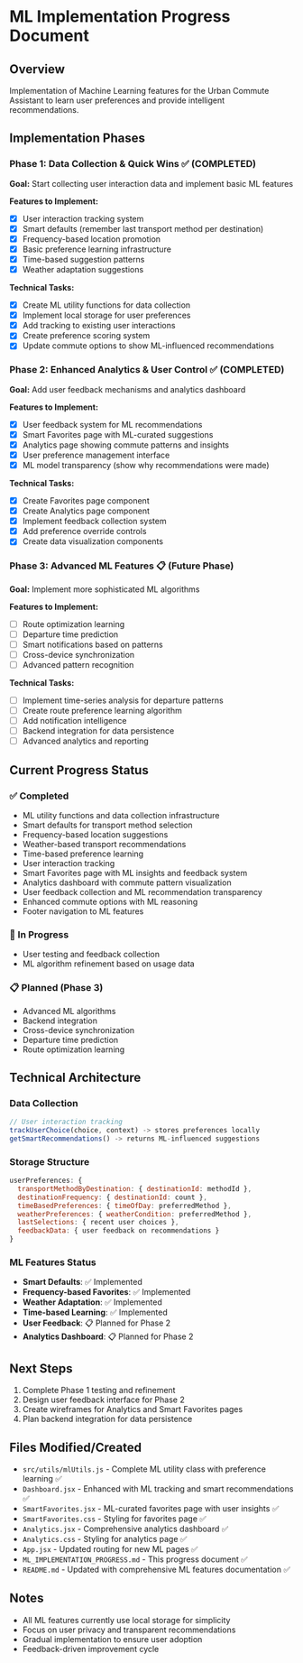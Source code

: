 # ML Implementation Progress Document

## Overview
Implementation of Machine Learning features for the Urban Commute Assistant to learn user preferences and provide intelligent recommendations.

## Implementation Phases

### Phase 1: Data Collection & Quick Wins ✅ (COMPLETED)
**Goal:** Start collecting user interaction data and implement basic ML features

**Features to Implement:**
- [x] User interaction tracking system
- [x] Smart defaults (remember last transport method per destination)
- [x] Frequency-based location promotion
- [x] Basic preference learning infrastructure
- [x] Time-based suggestion patterns
- [x] Weather adaptation suggestions

**Technical Tasks:**
- [x] Create ML utility functions for data collection
- [x] Implement local storage for user preferences
- [x] Add tracking to existing user interactions
- [x] Create preference scoring system
- [x] Update commute options to show ML-influenced recommendations

### Phase 2: Enhanced Analytics & User Control ✅ (COMPLETED)
**Goal:** Add user feedback mechanisms and analytics dashboard

**Features to Implement:**
- [x] User feedback system for ML recommendations
- [x] Smart Favorites page with ML-curated suggestions
- [x] Analytics page showing commute patterns and insights
- [x] User preference management interface
- [x] ML model transparency (show why recommendations were made)

**Technical Tasks:**
- [x] Create Favorites page component
- [x] Create Analytics page component
- [x] Implement feedback collection system
- [x] Add preference override controls
- [x] Create data visualization components

### Phase 3: Advanced ML Features 📋 (Future Phase)
**Goal:** Implement more sophisticated ML algorithms

**Features to Implement:**
- [ ] Route optimization learning
- [ ] Departure time prediction
- [ ] Smart notifications based on patterns
- [ ] Cross-device synchronization
- [ ] Advanced pattern recognition

**Technical Tasks:**
- [ ] Implement time-series analysis for departure patterns
- [ ] Create route preference learning algorithm
- [ ] Add notification intelligence
- [ ] Backend integration for data persistence
- [ ] Advanced analytics and reporting

## Current Progress Status

### ✅ Completed
- ML utility functions and data collection infrastructure
- Smart defaults for transport method selection
- Frequency-based location suggestions
- Weather-based transport recommendations
- Time-based preference learning
- User interaction tracking
- Smart Favorites page with ML insights and feedback system
- Analytics dashboard with commute pattern visualization
- User feedback collection and ML recommendation transparency
- Enhanced commute options with ML reasoning
- Footer navigation to ML features

### 🔄 In Progress
- User testing and feedback collection
- ML algorithm refinement based on usage data

### 📋 Planned (Phase 3)
- Advanced ML algorithms
- Backend integration
- Cross-device synchronization
- Departure time prediction
- Route optimization learning

## Technical Architecture

### Data Collection
```javascript
// User interaction tracking
trackUserChoice(choice, context) -> stores preferences locally
getSmartRecommendations() -> returns ML-influenced suggestions
```

### Storage Structure
```javascript
userPreferences: {
  transportMethodByDestination: { destinationId: methodId },
  destinationFrequency: { destinationId: count },
  timeBasedPreferences: { timeOfDay: preferredMethod },
  weatherPreferences: { weatherCondition: preferredMethod },
  lastSelections: { recent user choices },
  feedbackData: { user feedback on recommendations }
}
```

### ML Features Status
- **Smart Defaults**: ✅ Implemented
- **Frequency-based Favorites**: ✅ Implemented  
- **Weather Adaptation**: ✅ Implemented
- **Time-based Learning**: ✅ Implemented
- **User Feedback**: 📋 Planned for Phase 2
- **Analytics Dashboard**: 📋 Planned for Phase 2

## Next Steps
1. Complete Phase 1 testing and refinement
2. Design user feedback interface for Phase 2
3. Create wireframes for Analytics and Smart Favorites pages
4. Plan backend integration for data persistence

## Files Modified/Created
- `src/utils/mlUtils.js` - Complete ML utility class with preference learning ✅
- `Dashboard.jsx` - Enhanced with ML tracking and smart recommendations ✅
- `SmartFavorites.jsx` - ML-curated favorites page with user insights ✅
- `SmartFavorites.css` - Styling for favorites page ✅
- `Analytics.jsx` - Comprehensive analytics dashboard ✅
- `Analytics.css` - Styling for analytics page ✅
- `App.jsx` - Updated routing for new ML pages ✅
- `ML_IMPLEMENTATION_PROGRESS.md` - This progress document ✅
- `README.md` - Updated with comprehensive ML features documentation ✅

## Notes
- All ML features currently use local storage for simplicity
- Focus on user privacy and transparent recommendations
- Gradual implementation to ensure user adoption
- Feedback-driven improvement cycle
